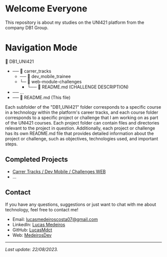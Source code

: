 
# Welcome Everyone

This repository is about my studies on the UNI421 platform from the company DB1 Group.

# Navigation Mode


  📂 DB1_UNI421 <br>
  * ── 📂 carrer_tracks <br>
     - ── 📂 dev_mobile_trainee <br>
      - └─ 📂 web-module-challenges <br>
        - └── 📄 README.md (CHALLENGE DESCRIPTION) <br>
  * ── ... <br>
  * ── 📄 README.md (This file) <br>


Each subfolder of the "DB1_UNI421" folder corresponds to a specific course in a technology within the platform's career tracks, and each course folder corresponds to a specific project or challenge that I am working on as part of the UNI421 courses. Each project folder can contain files and directories relevant to the project in question. Additionally, each project or challenge has its own README.md file that provides detailed information about the project or challenge, such as objectives, technologies used, and important steps.

## Completed Projects

- [Carrer Tracks / Dev Mobile / Challenges WEB](./career_tracks/dev_mobile_trainee//web-module-challenges/readme.md)
- ...

## Contact

If you have any questions, suggestions or just want to chat with me about technology, feel free to contact me!

- Email: lucasmedeiroscosta07@gmail.com
- LinkedIn: [Lucas Medeiros](https://www.linkedin.com/in/medeirosdev)
- GitHub: [LucasMdct](https://github.com/lucasmdct)
- Web: [MedeirosDev](https://medeirosdev.cloud)
---
*Last update: 22/08/2023.*